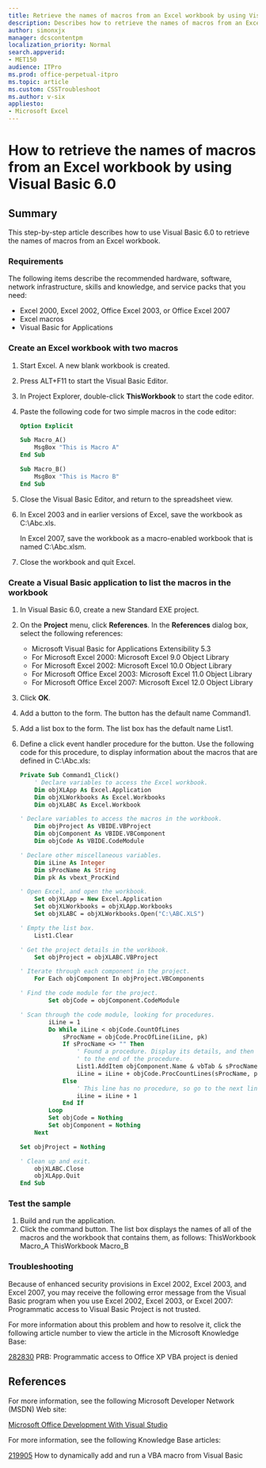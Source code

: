 ```yaml
---
title: Retrieve the names of macros from an Excel workbook by using Visual Basic 6.0
description: Describes how to retrieve the names of macros from an Excel workbook by using Visual Basic 6.0.
author: simonxjx
manager: dcscontentpm
localization_priority: Normal
search.appverid: 
- MET150
audience: ITPro
ms.prod: office-perpetual-itpro
ms.topic: article
ms.custom: CSSTroubleshoot
ms.author: v-six
appliesto:
- Microsoft Excel
---
```


# How to retrieve the names of macros from an Excel workbook by using Visual Basic 6.0

## Summary

This step-by-step article describes how to use Visual Basic 6.0 to retrieve the names of macros from an Excel workbook.

### Requirements
 
The following items describe the recommended hardware, software, network infrastructure, skills and knowledge, and service packs that you need: 

- Excel 2000, Excel 2002, Office Excel 2003, or Office Excel 2007   
- Excel macros   
- Visual Basic for Applications   

### Create an Excel workbook with two macros

1. Start Excel. A new blank workbook is created.   
2. Press ALT+F11 to start the Visual Basic Editor.   
3. In Project Explorer, double-click
**ThisWorkbook** to start the code editor.   
4. Paste the following code for two simple macros in the code editor:
    ```vb
    Option Explicit
    
    Sub Macro_A()
        MsgBox "This is Macro A"
    End Sub
    
    Sub Macro_B()
        MsgBox "This is Macro B"
    End Sub
    ```

5. Close the Visual Basic Editor, and return to the spreadsheet view.   
6. In Excel 2003 and in earlier versions of Excel, save the workbook as C:\Abc.xls.

    In Excel 2007, save the workbook as a macro-enabled workbook that is named C:\Abc.xlsm.   
7. Close the workbook and quit Excel.   

### Create a Visual Basic application to list the macros in the workbook

1. In Visual Basic 6.0, create a new Standard EXE project.   
2. On the **Project** menu, click
**References**. In the **References** dialog box, select the following references:

    - Microsoft Visual Basic for Applications Extensibility 5.3   
   - For Microsoft Excel 2000:
Microsoft Excel 9.0 Object Library   
   - For Microsoft Excel 2002:
Microsoft Excel 10.0 Object Library   
   - For Microsoft Office Excel 2003:
Microsoft Excel 11.0 Object Library   
   - For Microsoft Office Excel 2007:
Microsoft Excel 12.0 Object Library   
   
3. Click **OK**.   
4. Add a button to the form. The button has the default name Command1.   
5. Add a list box to the form. The list box has the default name List1.   
6. Define a click event handler procedure for the button. Use the following code for this procedure, to display information about the macros that are defined in C:\Abc.xls: 
    ```vb
    Private Sub Command1_Click()
        ' Declare variables to access the Excel workbook.
        Dim objXLApp As Excel.Application
        Dim objXLWorkbooks As Excel.Workbooks
        Dim objXLABC As Excel.Workbook
    
    ' Declare variables to access the macros in the workbook.
        Dim objProject As VBIDE.VBProject
        Dim objComponent As VBIDE.VBComponent
        Dim objCode As VBIDE.CodeModule
    
    ' Declare other miscellaneous variables.
        Dim iLine As Integer
        Dim sProcName As String
        Dim pk As vbext_ProcKind
    
    ' Open Excel, and open the workbook.
        Set objXLApp = New Excel.Application
        Set objXLWorkbooks = objXLApp.Workbooks    
        Set objXLABC = objXLWorkbooks.Open("C:\ABC.XLS")
    
    ' Empty the list box.
        List1.Clear
    
    ' Get the project details in the workbook.
        Set objProject = objXLABC.VBProject
    
    ' Iterate through each component in the project.
        For Each objComponent In objProject.VBComponents
    
    ' Find the code module for the project.
            Set objCode = objComponent.CodeModule
    
    ' Scan through the code module, looking for procedures.
            iLine = 1
            Do While iLine < objCode.CountOfLines
                sProcName = objCode.ProcOfLine(iLine, pk)
                If sProcName <> "" Then
                    ' Found a procedure. Display its details, and then skip 
                    ' to the end of the procedure.
                    List1.AddItem objComponent.Name & vbTab & sProcName
                    iLine = iLine + objCode.ProcCountLines(sProcName, pk)
                Else
                    ' This line has no procedure, so go to the next line.
                    iLine = iLine + 1
                End If
            Loop
            Set objCode = Nothing
            Set objComponent = Nothing
        Next
    
    Set objProject = Nothing
    
    ' Clean up and exit.
        objXLABC.Close
        objXLApp.Quit
    End Sub
    
    ```

### Test the sample

1. Build and run the application.   
2. Click the command button. The list box displays the names of all of the macros and the workbook that contains them, as follows:
ThisWorkbook Macro_A
ThisWorkbook Macro_B

### Troubleshooting
 
Because of enhanced security provisions in Excel 2002, Excel 2003, and Excel 2007, you may receive the following error message from the Visual Basic program when you use Excel 2002, Excel 2003, or Excel 2007:  Programmatic access to Visual Basic Project is not trusted.
  
For more information about this problem and how to resolve it, click the following article number to view the article in the Microsoft Knowledge Base:

[282830](https://support.microsoft.com/help/282830) PRB: Programmatic access to Office XP VBA project is denied

## References

For more information, see the following Microsoft Developer Network (MSDN) Web site: 

[Microsoft Office Development With Visual Studio](https://msdn.microsoft.com/library/aa188489%28office.10%29.aspx) 

For more information, see the following Knowledge Base articles: 

[219905](https://support.microsoft.com/help/219905) How to dynamically add and run a VBA macro from Visual Basic
